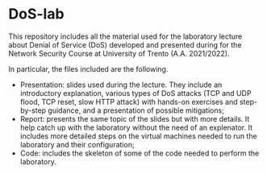 # DoS-lab
This repository includes all the material used for the laboratory lecture about Denial of Service (DoS) developed and presented during for the Network Security Course at University of Trento (A.A. 2021/2022). 

In particular, the files included are the following. 
* Presentation: slides used during the lecture. They include an introductory explanation, various types of DoS attacks (TCP and UDP flood, TCP reset, slow HTTP attack) with hands-on exercises and step-by-step guidance, and a presentation of possible mitigations;
* Report: presents the same topic of the slides but with more details. It help catch up with the laboratory without the need of an explenator. It includes more detailed steps on the virtual machines needed to run the laboratory and their configuration;
* Code: includes the skeleton of some of the code needed to perform the laboratory. 



